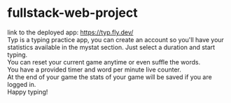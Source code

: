 # fullstack-web-project
link to the deployed app: https://typ.fly.dev/ \
Typ is a typing practice app, you can create an account so you'll have your statistics available in the mystat section. Just select a duration and start typing. \
You can reset your current game anytime or even suffle the words. \
You have a provided timer and word per minute live counter. \
At the end of your game the stats of your game will be saved if you are logged in. \
Happy typing!
